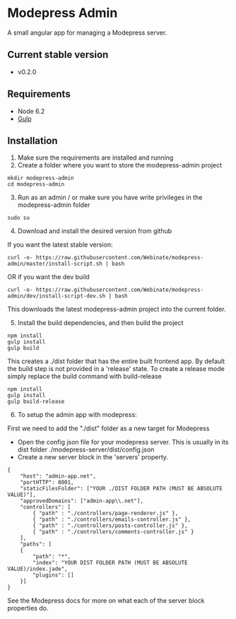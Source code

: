 # Modepress Admin
A small angular app for managing a Modepress server.

## Current stable version
* v0.2.0

## Requirements
* Node 6.2
* [Gulp](https://github.com/gulpjs/gulp/blob/master/docs/getting-started.md)

## Installation

1) Make sure the requirements are installed and running
2) Create a folder where you want to store the modepress-admin project

```
mkdir modepress-admin
cd modepress-admin
```

3) Run as an admin / or make sure you have write privileges in the modepress-admin folder
```
sudo su
```

4) Download and install the desired version from github

If you want the latest stable version:

```
curl -o- https://raw.githubusercontent.com/Webinate/modepress-admin/master/install-script.sh | bash
```

OR if you want the dev build

```
curl -o- https://raw.githubusercontent.com/Webinate/modepress-admin/dev/install-script-dev.sh | bash
```

This downloads the latest modepress-admin project into the current folder.

5) Install the build dependencies, and then build the project

```
npm install
gulp install
gulp build
```

This creates a ./dist folder that has the entire built frontend app. By default the build step is not
provided in a 'release' state. To create a release mode simply replace the build command with build-release

```
npm install
gulp install
gulp build-release
```

6) To setup the admin app with modepress:

First we need to add the "./dist" folder as a new target for Modepress

* Open the config json file for your modepress server. This is usually in its dist folder ./modepress-server/dist/config.json
* Create a new server block in the 'servers' property.
```
{
    "host": "admin-app.net",
    "portHTTP": 8001,
    "staticFilesFolder": ["YOUR ./DIST FOLDER PATH (MUST BE ABSOLUTE VALUE)"],
    "approvedDomains": ["admin-app\\.net"],
    "controllers": [
        { "path" : "./controllers/page-renderer.js" },
        { "path" : "./controllers/emails-controller.js" },
        { "path" : "./controllers/posts-controller.js" },
        { "path" : "./controllers/comments-controller.js" }
    ],
    "paths": [
    {
        "path": "*",
        "index": "YOUR DIST FOLDER PATH (MUST BE ABSOLUTE VALUE)/index.jade",
        "plugins": []
    }]
}
```

See the Modepress docs for more on what each of the server block properties do.